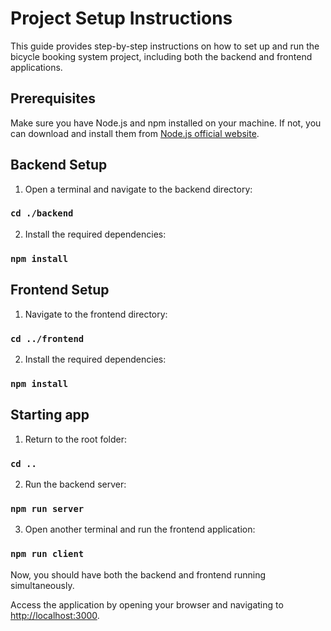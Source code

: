 # Project Setup Instructions

This guide provides step-by-step instructions on how to set up and run the bicycle booking system project, including both the backend and frontend applications.

## Prerequisites
Make sure you have Node.js and npm installed on your machine. If not, you can download and install them from [Node.js official website](https://nodejs.org/).

## Backend Setup

1. Open a terminal and navigate to the backend directory:

###   `cd ./backend`


2. Install the required dependencies:

###    `npm install`



## Frontend Setup

1. Navigate to the frontend directory:

###    `cd ../frontend`


2. Install the required dependencies:

###    `npm install`


## Starting app

1. Return to the root folder:

###    `cd ..`

2. Run the backend server:

###    `npm run server`

3. Open another terminal and run the frontend application:

###    `npm run client`

Now, you should have both the backend and frontend running simultaneously.

Access the application by opening your browser and navigating to [http://localhost:3000](http://localhost:3000).

